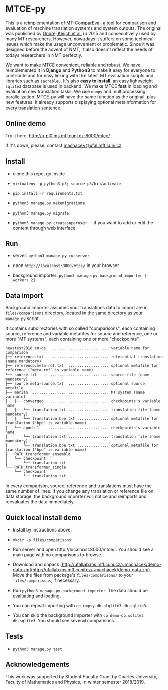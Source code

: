 # MTCE-py

This is a reimplementation of [MT-ComparEval](https://github.com/choko/MT-ComparEval), a tool for comparison and evaluation 
of machine translation systems and system outputs. The original was published by
[Ondřej Klejch et al.](http://ufal.mff.cuni.cz/pbml/104/art-klejch-et-al.pdf) in 2015 and consecutivelly used by many MT researchers.
However, nowadays it suffers on some technical issues which make the usage unconvenient or problematic.
Since it was designed before the advent of NMT, it also doesn't reflect the needs 
of todays researchers in NMT perfectly.

We want to make MTCE convenient, reliable and robust. We have reimplemented it in **Django** and **Python3** to make it easy for 
everyone to contribute and for easy linking with the latest MT evaluation scripts and libraries such as `sacrebleu`.
It's also **easy to install**, an easy lightweight `sqlite3` database is used in backend.
We make MTCE **fast** in loading and evaluation new translation tasks. We use 
`numpy` and multiprocessing parallelization. 
MTCE-py will have the same function as the original, plus new features. 
It already supports displaying optional metainformation for every translation sentence.

## Online demo

Try it here:
http://u-pl0.ms.mff.cuni.cz:8000/mtce/ .

If it's down, please, contact machacek@ufal.mff.cuni.cz.

## Install

- clone this repo, go inside

- `virtualenv -p python3 p3; source p3/bin/activate`

- `pip install -r requirements.txt`

- `python3 manage.py makemigrations`

- `python3 manage.py migrate`

- `python3 manage.py createsuperuser` -- if you want to add or edit the content through web
interface

## Run

- server: `python3 manage.py runserver`

- open `http://localhost:8000/mtce/` in your browser

- background importer: `python3 manage.py background_importer [--workers 2]`

## Data import

Background importer assumes your translations data to import are in `files/comparisons` directory, 
located in the same directory as your `manage.py` script.

It contains subdirectories with so called "comparisons", each containing source, reference and 
variable metafiles for source and reference, one or more "MT systems", 
each containing one or more "checkpoints".

```
newstest2018_en-de   ......................... variable name for comparison 
├── reference.txt    ......................... referential translation (name mandatory)
├── reference.meta-ref.txt  .................. optional metafile for reference ("meta-ref" is variable name)
└── source.txt    ............................ source file (name mandatory)
├── source.meta-source.txt  .................. optional source metafile
├── marian  .................................. MT system (name variable)
│   ├── converged ............................ checkpoints's variable name
│   |   └── translation.txt .................. translation file (name mandatory)
│   |   └── translation.bpe.txt .............. optional metafile for translation ("bpe" is variable name)
│   └── epoch-1    ........................... checkpoints's variable name
│       └── translation.txt .................. translation file (name mandatory)
│       └── translation.bpe.txt .............. optional metafile for translation ("bpe" is variable name)
├── RWTH_transformer_ensemble
│   └── checkpoint
│       └── translation.txt
└── RWTH_transformer_single
    └── checkpoint
        └── translation.txt
```

In every comparison, source, reference and translations must have the same number of lines.
If you change any translation or reference file on data storage, the background importer will notice and reimports and reevaluates the 
data immediately.

## Quick local install demo

- Install by instructions above.

- `mkdir -p files/comparisons` 

- Run server and open http://localhost:8000/mtce/ . You should see a main page with no comparisons to browse.

- Download and unpack [http://ufallab.ms.mff.cuni.cz/~machacek/demo-data.zip](http://ufallab.ms.mff.cuni.cz/~machacek/demo-data.zip). Move the files from 
package's `files/comparisons/` 
to your `files/comparisons`, if necessary.

- Run `python3 manage.py background_importer`. The data should be evaluating and loading.

- You can repeat importing with `cp empty-db.slqlite3 db.sqlite3`. 

- You can skip the background importer with `cp demo-db.sqlite3 db.sqlite3`. You should see several 
comparisons. 

## Tests 

- `python3 manage.py test`


## Acknowledgements

This work was supported by Student Faculty Grant by Charles University, Faculty of Mathematics and Physics, 
in winter semester 2018/2019.

